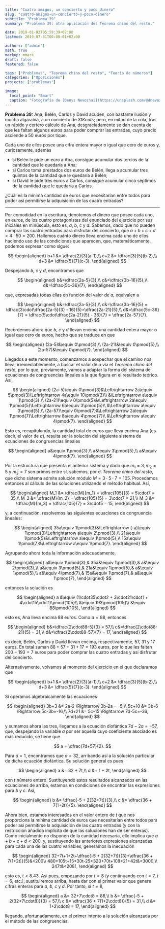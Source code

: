 ```yaml
---
title: "Cuatro amigos, un concierto y poco dinero"
slug: "cuatro-amigos-un-concierto-y-poco-dinero"
subtitle: "Problema 39"
summary: "Problema 39: otra aplicación del Teorema chino del resto."

date: 2019-01-02T05:59:39+02:00
lastmod: 2019-07-31T00:00:01+02:00

authors: ["admin"]
math: true
markup: mmark
draft: false
featured: false

tags: ["Problemas", "Teorema chino del resto", "Teoría de números"]
categories: ["Oposiciones"]
projects: ["problemas"]

image:
  focal_point: "Smart"
  caption: "Fotografía de [Denys Nevozhai](https://unsplash.com/@dnevozhai), disponible en [Unsplash](https://unsplash.com/photos/R8ROQhXfHH0)."
---
```


**Problema 39:** Ana, Belén, Carlos y David acuden, con bastante ilusión y mucha algarabía, a un concierto de *31Knots*; pero, en mitad de la cola, tras un rápido y certero cálculo de Ana, desgraciadamente se dan cuenta de que les faltan algunos euros para poder comprar las entradas, cuyo precio asciende a $50$ euros por tique.

Cada uno de ellos posee una cifra entera mayor o igual que cero de euros y, curiosamente, además

- si Belén le pide un euro a Ana, consigue acumular dos tercios de la cantidad que le quedaría a Ana;
- si Carlos toma prestados dos euros de Belén, llega a acumular tres quintos de la cantidad que le quedaría a Belén;
- si David le pide tres euros a Carlos, consigue acumular cinco séptimos de la cantidad que le quedaría a Carlos.

¿Cuál es la mínima cantidad de euros que necesitarían entre todos para poder así permitirse la adquisición de las cuatro entradas?

***

Por comodidad en la escritura, denotemos el dinero que posee cada uno, en euros, de los cuatro protagonistas del enunciado del ejercicio por sus iniciales en minúscula, esto es, $a$, $b$, $c$ y $d$. Sabemos, dado que no pueden comprar las cuatro entradas para disfrutar del concierto, que $a+b+c+d<4\cdot50=200$. Hallemos cuánto dinero lleva encima cada uno de ellos haciendo uso de las condiciones que aparecen, que, matemáticamente, podemos expresar como sigue:

$$
\begin{aligned}
b+1 &= \dfrac{2}{3}(a-1),\\
c+2 &= \dfrac{3}{5}(b-2),\\
d+3 &= \dfrac{5}{7}(c-3).
\end{aligned}
$$

Despejando $b$, $c$ y $d$, encontramos que

$$
\begin{aligned}
b&=\dfrac{2a-5}{3},\\
c&=\dfrac{3b-16}{5},\\
d&=\dfrac{5c-36}{7},
\end{aligned}
$$

que, expresadas todas ellas en función del valor de $a$, equivalen a

$$
\begin{aligned}
b&=\dfrac{2a-5}{3},\\
c&=\dfrac{3b-16}{5} = \dfrac{3\cdot\dfrac{2a-5}{3} - 16}{5}=\dfrac{2a-21}{5},\\
d&=\dfrac{5c-36}{7} = \dfrac{5\cdot\dfrac{2a-21}{5} - 36}{7} = \dfrac{2a-57}{7}.
\end{aligned}
$$

Recordemos ahora que $b$, $c$ y $d$ llevan encima una cantidad entera mayor o igual que cero de euros, hecho que se traduce en que

$$
\begin{aligned}
(2a-5)&\equiv 0\pmod{3},\\
(2a-21)&\equiv 0\pmod{5},\\
(2a-57)&\equiv 0\pmod{7}.
\end{aligned}
$$

Llegados a este momento, comenzamos a sospechar que el camino nos lleva, irremediablemente, a buscar el valor de $a$ vía el *Teorema chino del resto*, por lo que, previamente, vamos a adaptar la forma del sistema de ecuaciones de congruencias lineales a la que figura en el resultado teórico. Así,

$$
\begin{aligned}
(2a-5)\equiv 0\pmod{3}&\Leftrightarrow 2a\equiv 5\pmod{3}\Leftrightarrow 4a\equiv 10\pmod{3}\\
&\Leftrightarrow a\equiv 1\pmod{3},\\
(2a-21)\equiv 0\pmod{5}&\Leftrightarrow 2a\equiv 1\pmod{5}\Leftrightarrow 6a\equiv 3\pmod{5}\\
&\Leftrightarrow a\equiv 3\pmod{5},\\
(2a-57)\equiv 0\pmod{7}&\Leftrightarrow 2a\equiv 1\pmod{7}\Leftrightarrow 8a\equiv 4\pmod{7}\\
&\Leftrightarrow a\equiv 4\pmod{7}.
\end{aligned}
$$

Esto es, recapitulando, la cantidad total de euros que lleva encima Ana (es decir, el valor de $a$), resulta ser la solución del siguiente sistema de ecuaciones de congruencias lineales

$$
\begin{aligned}
a&\equiv 1\pmod{3},\\
a&\equiv 3\pmod{5},\\
a&\equiv 4\pmod{7}.
\end{aligned}
$$

Por la estructura que presenta el anterior sistema y dado que $m_1=3, m_2=5$ y $m_3=7$ son primos entre sí, sabemos, por el *Teorema chino del resto*, que dicho sistema admite solución módulo $M=3\cdot5\cdot7 = 105$. Procedamos entonces al cálculo de las soluciones utilizando el método habitual. Así,

$$
\begin{aligned}
M_1 &= \dfrac{M}{m_1} = \dfrac{105}{3} = 5\cdot7 = 35,\\
M_2 &= \dfrac{M}{m_2} = \dfrac{105}{5} = 3\cdot7 = 21,\\
M_3 &= \dfrac{M}{m_3} = \dfrac{105}{7} = 3\cdot5 = 15,
\end{aligned}
$$

y, a continuación, resolvemos las siguientes ecuaciones de congruencia lineales:

$$
\begin{aligned}
35a\equiv 1\pmod{3}&\Leftrightarrow (-a)\equiv 1\pmod{3}\Leftrightarrow a\equiv 2\pmod{3},\\
21a\equiv 1\pmod{5}&\Leftrightarrow a\equiv 1\pmod{5},\\
15a\equiv 1\pmod{7}&\Leftrightarrow a\equiv 1\pmod{7}.
\end{aligned}
$$

Agrupando ahora toda la información adecuadamente,

$$
\begin{aligned}
a&\equiv 1\pmod{3},& 35a&\equiv 1\pmod{3},& a&\equiv 2\pmod{3},\\
a&\equiv 3\pmod{5},& 21a&\equiv 1\pmod{5},& a&\equiv 1\pmod{5},\\
a&\equiv 4\pmod{7},& 15a&\equiv 1\pmod{7},& a&\equiv 1\pmod{7},
\end{aligned}
$$

entonces la solución es 

$$
\begin{aligned}
a &\equiv (1\cdot35\cdot2 + 3\cdot21\cdot1 + 4\cdot15\cdot1)\pmod{105}\\
&\equiv 193\pmod{105}\\
&\equiv 88\pmod{105},
\end{aligned}
$$

esto es, Ana lleva encima $88$ euros. Como $a=88$, entonces

$$
\begin{aligned}
b&=\dfrac{2\cdot88-5}{3} = 57,\\
c&=\dfrac{2\cdot88-21}{5} = 31,\\
d&=\dfrac{2\cdot88-57}{7} = 17,
\end{aligned}
$$

es decir, Belén, Carlos y David llevan encima, respectivamente, $57$, $31$ y $17$ euros. En total suman $88+57+31+17=193$ euros, por lo que les faltan $200-193=7$ euros para poder comprar las cuatro entradas y así disfrutar del concierto.

Alternativamente, volvamos al momento del ejercicio en el que declaramos que

$$
\begin{aligned}
b+1 &= \dfrac{2}{3}(a-1),\\
c+2 &= \dfrac{3}{5}(b-2),\\
d+3 &= \dfrac{5}{7}(c-3).
\end{aligned}
$$

Si operamos algebraicamente las ecuaciones

$$
\begin{aligned}
3b+3 &= 2a-2 \Rightarrow 3b-2a = -5,\\
5c+10 &= 3b-6 \Rightarrow 5c-3b=-16,\\
7d+21 &= 5c-15 \Rightarrow 7d-5c=-36,
\end{aligned}
$$

y sumamos ahora las tres, llegamos a la ecuación diofántica $7d-2a=-57$, que, despejando la variable $a$ por ser aquella cuyo coeficiente asociado es más reducido, se tiene que

$$
a = \dfrac{7d+57}{2}.
$$

Para $d=1$, encontramos que $a=32$, arribando así a la solución particular de dicha ecuación diofántica. Su solución general es pues

$$
\begin{aligned}
a &= 32 + 7t,\\
d &= 1 + 2t,
\end{aligned}
$$

con $t$ número entero. Sustituyendo estos resultados alcanzados en las ecuaciones de arriba, estamos en condiciones de encontrar las expresiones para $b$ y $c$. Así,

$$
\begin{aligned}
b &= \dfrac{-5 + 2(32+7t)}{3},\\
c &= \dfrac{36 + 7(1+2t)}{5}.
\end{aligned}
$$

Ahora bien, estamos interesados en el valor entero de $t$ que nos proporciona la mínima cantidad de euros que necesitarían entre todos para poder así permitirse la adquisición de las cuatro entradas (y con la restricción añadida implícita de que las soluciones han de ser enteras). Como inicialmente no disponen de la cantidad necesaria, ello implica que $a+b+c+d<200$, y, sustituyendo las anteriores expresiones alcanzadas para cada una de las cuatro variables, generamos la inecuación

$$
\begin{aligned}
32+7t+1+2t+\dfrac{-5 + 2(32+7t)}{3}+\dfrac{36 + 7(1+2t)}{5}&<200\\
480+105t+15+30t-25+320+70t+108+21+42t&<3000,\\
247t&<2081,
\end{aligned}
$$

esto es, $t<8.43$. Así pues, empezando por $t=8$ (y continuando con $t=7$, $t=6$, etc.), sustituiremos arriba, hasta dar con el primer valor que genere cifras enteras para $a$, $b$, $c$ y $d$. Por tanto, si $t=8$,

$$
\begin{aligned}
a &= 32+7\cdot8 = 88,\\
b &= \dfrac{-5 + 2(32+7\cdot8)}{3} = 57,\\
c &= \dfrac{36 + 7(1+2\cdot8)}{5} = 31,\\
d &= 1+2\cdot8 = 17,
\end{aligned}
$$

llegando, afortunadamente, en el primer intento a la solución alcanzada por el método de las congruencias.
